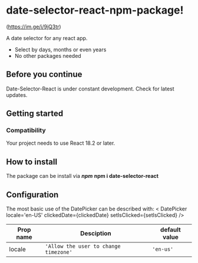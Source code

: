 # date-selector-react-npm-package!

(https://im.ge/i/9jQ3tr)

A date selector for any react app.

- Select by days, months or even years
- No other packages needed

## Before you continue

Date-Selector-React is under constant development. Check for latest updates.

## Getting started

### Compatibility

Your project needs to use React 18.2 or later.

## How to install

The package can be install via **_npm_**
**npm i date-selector-react**

## Configuration

The most basic use of the DatePicker can be described with:
< DatePicker locale='en-US' clickedDate={clickedDate} setIsClicked={setIsClicked} />

| Prop name | Desciption                            | default value |
| --------- | ------------------------------------- | ------------- |
| locale    | `'Allow the user to change timezone'` | `'en-us'`     |
